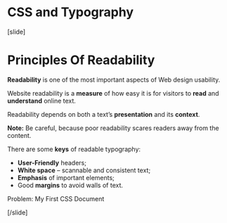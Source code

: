 # CSS and Typography

[slide]
# Principles Of Readability

**Readability** is one of the most important aspects of Web design usability.

Website readability is a **measure** of how easy it is for visitors to **read** and **understand** online text.

Readability depends on both a text’s **presentation** and its **context**.

**Note:** Be careful, because poor readability scares readers away from the content.

There are some **keys** of readable typography:
* **User-Friendly** headers;
* **White space** – scannable and consistent text;
* **Emphasis** of important elements;
* Good **margins** to avoid walls of text.

Problem: My First CSS Document

[/slide]